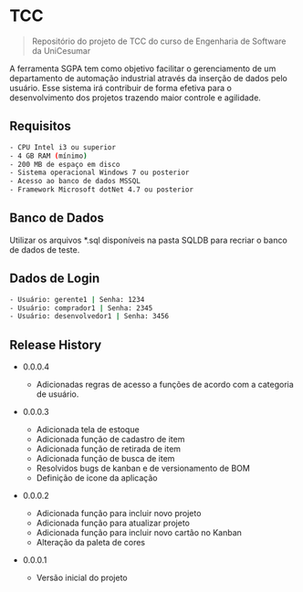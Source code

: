 # TCC
> Repositório do projeto de TCC do curso de Engenharia de Software da UniCesumar

A ferramenta SGPA tem como objetivo facilitar o gerenciamento de um departamento de automação industrial através da inserção de dados pelo usuário. Esse sistema irá contribuir de forma efetiva para o desenvolvimento dos projetos trazendo maior controle e agilidade.


## Requisitos

```sh
- CPU Intel i3 ou superior
- 4 GB RAM (mínimo)
- 200 MB de espaço em disco
- Sistema operacional Windows 7 ou posterior
- Acesso ao banco de dados MSSQL
- Framework Microsoft dotNet 4.7 ou posterior

```

## Banco de  Dados

Utilizar os arquivos *.sql disponíveis na pasta SQLDB para recriar o banco de dados de teste.

## Dados de Login
```sh
- Usuário: gerente1 | Senha: 1234
- Usuário: comprador1 | Senha: 2345
- Usuário: desenvolvedor1 | Senha: 3456

```

## Release History
* 0.0.0.4
    * Adicionadas regras de acesso a funções de acordo com a categoria de usuário.
	
* 0.0.0.3
    * Adicionada tela de estoque
	* Adicionada função de cadastro de item
	* Adicionada função de retirada de item
	* Adicionada função de busca de item
	* Resolvidos bugs de kanban e de versionamento de BOM
	* Definição de icone da aplicação
	
	
* 0.0.0.2
    * Adicionada função para incluir novo projeto
    * Adicionada função para atualizar projeto
    * Adicionada função para incluir novo cartão no Kanban
    * Alteração da paleta de cores


* 0.0.0.1
    * Versão inicial do projeto



